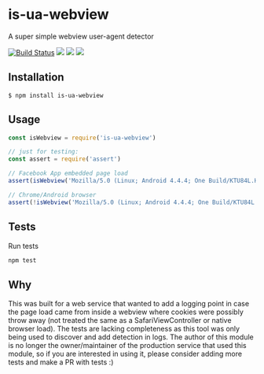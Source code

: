 # is-ua-webview

  A super simple webview user-agent detector

  [![Build Status](https://travis-ci.org/atomantic/is-ua-webview.png)](https://travis-ci.org/atomantic/is-ua-webview)  [![](https://img.shields.io/npm/dm/is-ua-webview.svg?style=flat)](https://www.npmjs.org/package/is-ua-webview)
  [![](https://img.shields.io/npm/v/is-ua-webview.svg?style=flat)](https://www.npmjs.org/package/is-ua-webview)
  [![](https://img.shields.io/david/atomantic/is-ua-webview.svg?style=flat)](https://www.npmjs.org/package/is-ua-webview)


## Installation

    $ npm install is-ua-webview

## Usage

```js
const isWebview = require('is-ua-webview')

// just for testing:
const assert = require('assert')

// Facebook App embedded page load
assert(isWebview('Mozilla/5.0 (Linux; Android 4.4.4; One Build/KTU84L.H4) AppleWebKit/537.36 (KHTML, like Gecko) Version/4.0 Chrome/33.0.0.0 Mobile Safari/537.36 [FB_IAB/FB4A;FBAV/28.0.0.20.16;]'))

// Chrome/Android browser
assert(!isWebview('Mozilla/5.0 (Linux; Android 4.4.4; One Build/KTU84L.H4) AppleWebKit/537.36 (KHTML, like Gecko) Chrome/36.0.1985.135 Mobile Safari/537.36'))
```

## Tests

Run tests
```bash
npm test
```

## Why

This was built for a web service that wanted to add a logging point in case the page load came from inside a webview where cookies were possibly throw away (not treated the same as a SafariViewController or native browser load). The tests are lacking completeness as this tool was only being used to discover and add detection in logs. The author of this module is no longer the owner/maintainer of the production service that used this module, so if you are interested in using it, please consider adding more tests and make a PR with tests :)